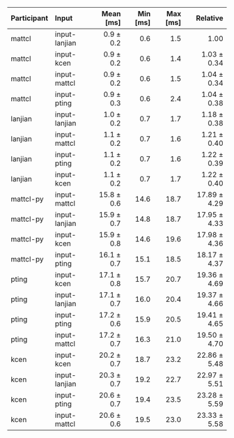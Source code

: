 | Participant | Input | Mean [ms] | Min [ms] | Max [ms] | Relative |
|:---|:---|---:|---:|---:|---:|
| mattcl | input-lanjian | 0.9 ± 0.2 | 0.6 | 1.5 | 1.00 |
| mattcl | input-kcen | 0.9 ± 0.2 | 0.6 | 1.4 | 1.03 ± 0.34 |
| mattcl | input-mattcl | 0.9 ± 0.2 | 0.6 | 1.5 | 1.04 ± 0.34 |
| mattcl | input-pting | 0.9 ± 0.3 | 0.6 | 2.4 | 1.04 ± 0.38 |
| lanjian | input-lanjian | 1.0 ± 0.2 | 0.7 | 1.7 | 1.18 ± 0.38 |
| lanjian | input-mattcl | 1.1 ± 0.2 | 0.7 | 1.6 | 1.21 ± 0.40 |
| lanjian | input-pting | 1.1 ± 0.2 | 0.7 | 1.6 | 1.22 ± 0.39 |
| lanjian | input-kcen | 1.1 ± 0.2 | 0.7 | 1.7 | 1.22 ± 0.40 |
| mattcl-py | input-mattcl | 15.8 ± 0.6 | 14.6 | 18.7 | 17.89 ± 4.29 |
| mattcl-py | input-lanjian | 15.9 ± 0.7 | 14.8 | 18.7 | 17.95 ± 4.33 |
| mattcl-py | input-kcen | 15.9 ± 0.8 | 14.6 | 19.6 | 17.98 ± 4.36 |
| mattcl-py | input-pting | 16.1 ± 0.7 | 15.1 | 18.5 | 18.17 ± 4.37 |
| pting | input-kcen | 17.1 ± 0.8 | 15.7 | 20.7 | 19.36 ± 4.69 |
| pting | input-lanjian | 17.1 ± 0.7 | 16.0 | 20.4 | 19.37 ± 4.66 |
| pting | input-pting | 17.2 ± 0.6 | 15.9 | 20.5 | 19.41 ± 4.65 |
| pting | input-mattcl | 17.2 ± 0.7 | 16.3 | 21.0 | 19.50 ± 4.70 |
| kcen | input-kcen | 20.2 ± 0.7 | 18.7 | 23.2 | 22.86 ± 5.48 |
| kcen | input-lanjian | 20.3 ± 0.7 | 19.2 | 22.7 | 22.97 ± 5.51 |
| kcen | input-pting | 20.6 ± 0.7 | 19.4 | 23.5 | 23.28 ± 5.59 |
| kcen | input-mattcl | 20.6 ± 0.6 | 19.5 | 23.0 | 23.33 ± 5.58 |

